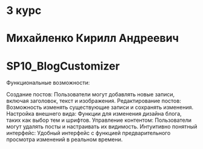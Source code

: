 # 3 курс

# Михайленко Кирилл Андреевич

# SP10_BlogCustomizer

Функциональные возможности:

Создание постов: Пользователи могут добавлять новые записи, включая заголовок, текст и изображения.
Редактирование постов: Возможность изменять существующие записи и сохранять изменения.
Настройка внешнего вида: Функции для изменения дизайна блога, таких как выбор тем и шрифтов.
Управление контентом: Пользователи могут удалять посты и настраивать их видимость.
Интуитивно понятный интерфейс: Удобный интерфейс с функцией предварительного просмотра изменений в реальном времени.
